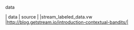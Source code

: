 data

| data | source |
|stream_labeled_data.vw  |http://blog.getstream.io/introduction-contextual-bandits/|


